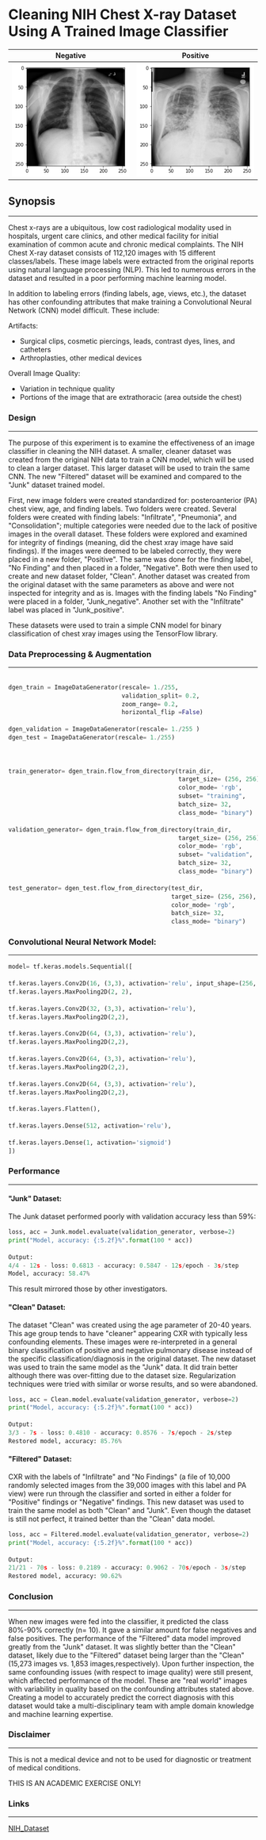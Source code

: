 [//]: <> (title)
# **Cleaning NIH Chest X-ray Dataset Using A Trained Image Classifier**




Negative  | Positive
------------- | -------------
![fig caption](https://github.com/Patrick-Frisella/Patrick-Frisella/blob/main/2.png)  | ![fig caption](https://github.com/Patrick-Frisella/Patrick-Frisella/blob/main/4.png)









## **Synopsis**
---

Chest x-rays are a ubiquitous, low cost radiological modality used in hospitals, urgent care clinics,
and other medical facility for initial examination of common acute and chronic medical complaints.
The NIH Chest X-ray dataset consists of 112,120 images with 15 different classes/labels.
These image labels were extracted from the original reports using natural language processing (NLP).
This led to numerous errors in the dataset and resulted in a poor performing machine learning model.

In addition to labeling errors (finding labels, age, views, etc.), the dataset has other confounding attributes that
make training a Convolutional Neural Network (CNN) model difficult.
These include:

Artifacts:
* Surgical clips, cosmetic piercings, leads, contrast dyes, lines, and catheters
* Arthroplasties, other medical devices

Overall Image Quality:
* Variation in technique quality
* Portions of the image that are extrathoracic (area outside the chest)



### Design
---
The purpose of this experiment is to examine the effectiveness of an image classifier in cleaning
the NIH dataset. A smaller, cleaner dataset was created from the original NIH data to train a CNN model,
which will be used to clean a larger dataset. This larger dataset will be used to
train the same CNN. The new "Filtered" dataset will be examined and compared to the "Junk" dataset
trained model.

First, new image folders were created standardized for: posteroanterior (PA) chest view, age, and finding labels.
Two folders were created. Several folders were created
with finding labels: "Infiltrate", "Pneumonia", and "Consolidation"; multiple categories were needed
due to the lack of positive images in the overall dataset.
These folders were explored and examined for integrity of findings
(meaning, did the chest xray image have said findings). If the images were deemed to be labeled correctly, they were
placed in a new folder, "Positive". The same was done for the finding label,
"No Finding" and then placed in a folder, "Negative". Both were then used to create and new
dataset folder, "Clean".
Another dataset was created from the original dataset with the same parameters as above and were not inspected for
integrity and as is.
Images with the finding labels "No Finding" were placed in a folder, "Junk_negative". Another set with
the "Infiltrate" label
was placed in "Junk_positive".

These datasets were used to train a
simple CNN model for binary classification of chest xray images using the TensorFlow library.





### Data Preprocessing & Augmentation

---
``` Python

dgen_train = ImageDataGenerator(rescale= 1./255,
                                validation_split= 0.2,
                                zoom_range= 0.2,
                                horizontal_flip =False)

dgen_validation = ImageDataGenerator(rescale= 1./255 )
dgen_test = ImageDataGenerator(rescale= 1./255)



train_generator= dgen_train.flow_from_directory(train_dir,
                                                target_size= (256, 256),
                                                color_mode= 'rgb',
                                                subset= "training",
                                                batch_size= 32,
                                                class_mode= "binary")

validation_generator= dgen_train.flow_from_directory(train_dir,
                                                target_size= (256, 256),
                                                color_mode= 'rgb',
                                                subset= "validation",
                                                batch_size= 32,
                                                class_mode= "binary")

test_generator= dgen_test.flow_from_directory(test_dir,
                                              target_size= (256, 256),
                                              color_mode= 'rgb',
                                              batch_size= 32,
                                              class_mode= "binary")

```

### Convolutional Neural Network Model:

---
``` Python
model= tf.keras.models.Sequential([

tf.keras.layers.Conv2D(16, (3,3), activation='relu', input_shape=(256, 256, 3)),
tf.keras.layers.MaxPooling2D(2, 2),

tf.keras.layers.Conv2D(32, (3,3), activation='relu'),
tf.keras.layers.MaxPooling2D(2,2),

tf.keras.layers.Conv2D(64, (3,3), activation='relu'),
tf.keras.layers.MaxPooling2D(2,2),

tf.keras.layers.Conv2D(64, (3,3), activation='relu'),
tf.keras.layers.MaxPooling2D(2,2),

tf.keras.layers.Conv2D(64, (3,3), activation='relu'),
tf.keras.layers.MaxPooling2D(2,2),

tf.keras.layers.Flatten(),

tf.keras.layers.Dense(512, activation='relu'),

tf.keras.layers.Dense(1, activation='sigmoid')
])
```
### Performance

---
#### "Junk" Dataset:

The Junk dataset performed poorly with validation accuracy less than 59%:

```Python
loss, acc = Junk.model.evaluate(validation_generator, verbose=2)
print("Model, accuracy: {:5.2f}%".format(100 * acc))

Output:
4/4 - 12s - loss: 0.6813 - accuracy: 0.5847 - 12s/epoch - 3s/step
Model, accuracy: 58.47%
```


This result mirrored those by other investigators.

#### "Clean" Dataset:
The dataset "Clean" was created using the age parameter of 20-40 years.
This age group tends to have "cleaner" appearing CXR with typically less confounding elements.
These images were re-interpreted in a general binary classification of positive and negative pulmonary disease instead
of the specific classification/diagnosis in the original dataset. The new dataset was used
to train the same model as the "Junk" data. It did train better although there was over-fitting due to the dataset size.
Regularization techniques were tried with similar or worse results, and so were abandoned.

```Python
loss, acc = Clean.model.evaluate(validation_generator, verbose=2)
print("Model, accuracy: {:5.2f}%".format(100 * acc))

Output:
3/3 - 7s - loss: 0.4810 - accuracy: 0.8576 - 7s/epoch - 2s/step
Restored model, accuracy: 85.76%
```


#### "Filtered" Dataset:
CXR with the labels of "Infiltrate" and "No Findings" (a file of 10,000 randomly selected images from the 39,000 images
with this label and PA view) were run through the classifier and sorted in either a folder for "Positive" findings or
"Negative" findings. This new dataset was used to train the same model as both "Clean" and "Junk".
Even though the dataset is still not perfect, it  trained better than the "Clean" data model.

``` Python
loss, acc = Filtered.model.evaluate(validation_generator, verbose=2)
print("Model, accuracy: {:5.2f}%".format(100 * acc))

Output:
21/21 - 70s - loss: 0.2189 - accuracy: 0.9062 - 70s/epoch - 3s/step
Restored model, accuracy: 90.62%
```



### Conclusion

---
When new images were fed into the classifier,
it predicted the class 80%-90% correctly (n= 10). It gave a similar amount for false negatives and false positives.
The performance of the "Filtered" data model improved greatly from the "Junk" dataset.
It was slightly better than the "Clean" dataset, likely due to the "Filtered" dataset being larger than the "Clean"
(15,273 images vs. 1,853 images,respectively). Upon further inspection, the same confounding issues
(with respect to image quality) were still present, which affected performance of the model. These are "real world"
images with variability in quality
based on the confounding attributes stated above. Creating a model to accurately predict the correct
diagnosis with this dataset
would take a multi-disciplinary team with ample domain knowledge and machine learning expertise.



### Disclaimer

---

 This is not a medical device and not to be used for diagnostic or treatment of medical conditions.

 THIS IS AN ACADEMIC EXERCISE ONLY!


### Links

---

[NIH_Dataset](https://www.kaggle.com/datasets/nih-chest-xrays/data)







